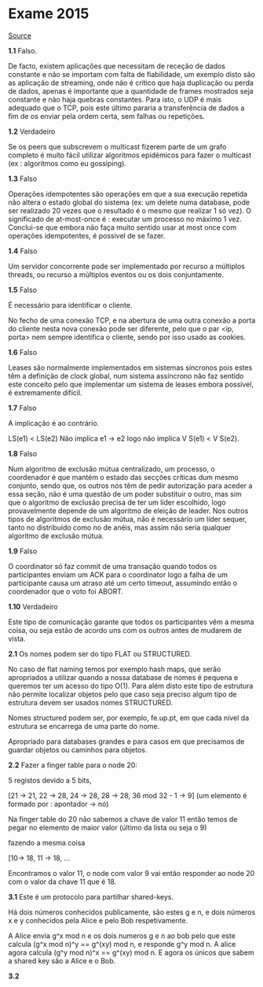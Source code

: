 # Exame 2015

[Source](https://docs.google.com/document/d/1dujXD-X7kmJJVEtqc9-sywH-nxgG6UZfnvxZZ2T5L6E/edit?fbclid=IwAR0JDJGXMpm75vVyeUs74suuOWIT9OvgNXxmtPa5cC3-117H9roujtuMKIo#heading=h.918qivrad1p3)

**1.1** Falso. 

De facto, existem aplicações que necessitam de receção de dados constante e não se importam com falta de fiabilidade, um exemplo disto são as aplicação de streaming, onde não é crítico que haja duplicação ou perda de dados, apenas é importante que a quantidade de frames mostrados seja constante e não haja quebras constantes. Para isto, o UDP é mais adequado que o TCP, pois este último pararia a transferência de dados a fim de os enviar pela ordem certa, sem falhas ou repetições.

**1.2** Verdadeiro

Se os peers que subscrevem o multicast fizerem parte de um grafo completo é muito fácil utilizar algoritmos epidémicos para fazer o multicast (ex : algoritmos como eu gossiping).

**1.3** Falso

Operações idempotentes são operações em que a sua execução repetida não altera o estado global do sistema (ex: um delete numa database, pode ser realizado 20 vezes que o resultado é o mesmo que realizar 1 só vez). O significado de at-most-once é : executar um processo no máximo 1 vez. Conclui-se que embora não faça muito sentido usar at most once com operações idempotentes, é possivel de se fazer.

**1.4** Falso

Um servidor concorrente pode ser implementado por recurso a múltiplos threads, ou recurso a múltiplos eventos ou os dois conjuntamente.

**1.5** Falso 

É necessário para identificar o cliente.

No fecho de uma conexão TCP, e na abertura de uma outra conexão a porta do cliente nesta nova conexão pode ser diferente, pelo que o par <ip, porta> nem sempre identifica o cliente, sendo por isso usado as cookies.

**1.6** Falso

Leases são normalmente implementados em sistemas síncronos pois estes têm a definição de clock global, num sistema assíncrono não faz sentido este conceito pelo que implementar um sistema de leases embora possível, é extremamente difícil.

**1.7** Falso

A implicação é ao contrário.

LS(e1) < LS(e2) Não implica e1 -> e2 logo não implica V S(e1) < V S(e2).

**1.8** Falso

Num algoritmo de exclusão mútua centralizado, um processo, o coordenador é que mantém o estado das secções críticas dum mesmo conjunto, sendo que, os outros nós têm de pedir autorização para aceder a essa seção, não é uma questão de um poder substituir o outro, mas sim que o algoritmo de exclusão precisa de ter um líder escolhido, logo provavelmente depende de um algoritmo de eleição de leader. Nos outros tipos de algoritmos de exclusão mútua, não é necessário um líder sequer, tanto no distribuído como no de anéis, mas assim não seria qualquer algoritmo de exclusão mútua.

**1.9** Falso

O coordinator só faz commit de uma transação quando todos os participantes enviam um ACK para o coordinator logo a falha de um participante causa um atraso até um certo timeout, assumindo então o coordenador que o voto foi ABORT.

**1.10** Verdadeiro

Este tipo de comunicação garante que todos os participantes vêm a mesma coisa, ou seja estão de acordo uns com os outros antes de mudarem de vista.

**2.1** Os nomes podem ser do tipo FLAT ou STRUCTURED.

No caso de flat naming temos por exemplo hash maps, que serão apropriados a utilizar quando a nossa database de nomes é pequena e queremos ter um acesso do tipo O(1). Para além disto este tipo de estrutura não permite localizar objetos pelo que caso seja preciso algum tipo de estrutura devem ser usados nomes STRUCTURED.

Nomes structured podem ser, por exemplo, fe.up.pt, em que cada nível da estrutura se encarrega de uma parte do nome.

Apropriado para databases grandes e para casos em que precisamos de guardar objetos ou caminhos para objetos.

**2.2** Fazer a finger table para o node 20:

5 registos devido a 5 bits, 

[21 -> 21, 22 -> 28, 24 -> 28, 28 -> 28, 36 mod 32 - 1 -> 9] (um elemento é formado por : apontador -> nó)

Na finger table do 20 não sabemos a chave de valor 11 então temos de pegar no elemento de maior valor (último da lista ou seja o 9)

fazendo a mesma coisa

[10-> 18, 11 -> 18, ...

Encontramos o valor 11, o node com valor 9 vai então responder ao node 20 com o valor da chave 11 que é 18.

**3.1** Este é um protocolo para partilhar shared-keys.

Há dois números conhecidos publicamente, são estes g e n, e dois números x e y conhecidos pela Alice e pelo Bob respetivamente.

A Alice envia g^x mod n e os dois numeros g e n ao bob pelo que este calcula (g^x mod n)^y == g^(xy) mod n, e responde g^y mod n. A alice agora calcula (g^y mod n)^x == g^(xy) mod n. E agora os únicos que sabem a shared key são a Alice e o Bob.

**3.2** 